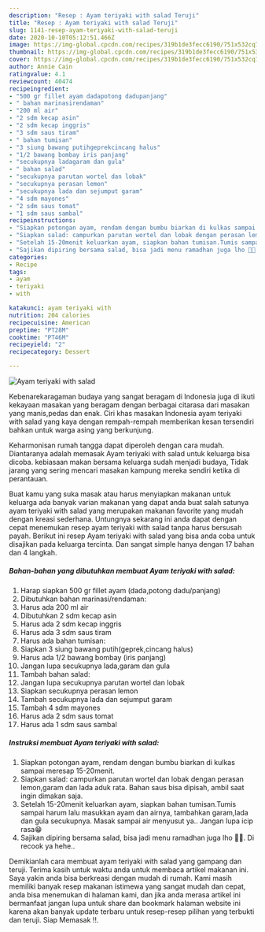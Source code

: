 ```yaml
---
description: "Resep : Ayam teriyaki with salad Teruji"
title: "Resep : Ayam teriyaki with salad Teruji"
slug: 1141-resep-ayam-teriyaki-with-salad-teruji
date: 2020-10-10T05:12:51.466Z
image: https://img-global.cpcdn.com/recipes/319b1de3fecc6190/751x532cq70/ayam-teriyaki-with-salad-foto-resep-utama.jpg
thumbnail: https://img-global.cpcdn.com/recipes/319b1de3fecc6190/751x532cq70/ayam-teriyaki-with-salad-foto-resep-utama.jpg
cover: https://img-global.cpcdn.com/recipes/319b1de3fecc6190/751x532cq70/ayam-teriyaki-with-salad-foto-resep-utama.jpg
author: Annie Cain
ratingvalue: 4.1
reviewcount: 40474
recipeingredient:
- "500 gr fillet ayam dadapotong dadupanjang"
- " bahan marinasirendaman"
- "200 ml air"
- "2 sdm kecap asin"
- "2 sdm kecap inggris"
- "3 sdm saus tiram"
- " bahan tumisan"
- "3 siung bawang putihgeprekcincang halus"
- "1/2 bawang bombay iris panjang"
- "secukupnya ladagaram dan gula"
- " bahan salad"
- "secukupnya parutan wortel dan lobak"
- "secukupnya perasan lemon"
- "secukupnya lada dan sejumput garam"
- "4 sdm mayones"
- "2 sdm saus tomat"
- "1 sdm saus sambal"
recipeinstructions:
- "Siapkan potongan ayam, rendam dengan bumbu biarkan di kulkas sampai meresap 15-20menit."
- "Siapkan salad: campurkan parutan wortel dan lobak dengan perasan lemon,garam dan lada aduk rata. Bahan saus bisa dipisah, ambil saat ingin dimakan saja."
- "Setelah 15-20menit keluarkan ayam, siapkan bahan tumisan.Tumis sampai harum lalu masukkan ayam dan airnya, tambahkan garam,lada dan gula secukupnya. Masak sampai air menyusut ya.. Jangan lupa icip rasa😁"
- "Sajikan dipiring bersama salad, bisa jadi menu ramadhan juga lho 🤗🤗. Di recook ya hehe.."
categories:
- Recipe
tags:
- ayam
- teriyaki
- with

katakunci: ayam teriyaki with 
nutrition: 204 calories
recipecuisine: American
preptime: "PT28M"
cooktime: "PT46M"
recipeyield: "2"
recipecategory: Dessert

---
```



![Ayam teriyaki with salad](https://img-global.cpcdn.com/recipes/319b1de3fecc6190/751x532cq70/ayam-teriyaki-with-salad-foto-resep-utama.jpg)

Kebenarekaragaman budaya yang sangat beragam di Indonesia juga di ikuti kekayaan masakan yang beragam dengan berbagai citarasa dari masakan yang manis,pedas dan enak. Ciri khas masakan Indonesia ayam teriyaki with salad yang kaya dengan rempah-rempah memberikan kesan tersendiri bahkan untuk warga asing yang berkunjung.


Keharmonisan rumah tangga dapat diperoleh dengan cara mudah. Diantaranya adalah memasak Ayam teriyaki with salad untuk keluarga bisa dicoba. kebiasaan makan bersama keluarga sudah menjadi budaya, Tidak jarang yang sering mencari masakan kampung mereka sendiri ketika di perantauan.



Buat kamu yang suka masak atau harus menyiapkan makanan untuk keluarga ada banyak varian makanan yang dapat anda buat salah satunya ayam teriyaki with salad yang merupakan makanan favorite yang mudah dengan kreasi sederhana. Untungnya sekarang ini anda dapat dengan cepat menemukan resep ayam teriyaki with salad tanpa harus bersusah payah.
Berikut ini resep Ayam teriyaki with salad yang bisa anda coba untuk disajikan pada keluarga tercinta. Dan sangat simple hanya dengan 17 bahan dan 4 langkah.


<!--inarticleads1-->

##### Bahan-bahan yang dibutuhkan membuat Ayam teriyaki with salad:

1. Harap siapkan 500 gr fillet ayam (dada,potong dadu/panjang)
1. Dibutuhkan  bahan marinasi/rendaman:
1. Harus ada 200 ml air
1. Dibutuhkan 2 sdm kecap asin
1. Harus ada 2 sdm kecap inggris
1. Harus ada 3 sdm saus tiram
1. Harus ada  bahan tumisan:
1. Siapkan 3 siung bawang putih(geprek,cincang halus)
1. Harus ada 1/2 bawang bombay (iris panjang)
1. Jangan lupa secukupnya lada,garam dan gula
1. Tambah  bahan salad:
1. Jangan lupa secukupnya parutan wortel dan lobak
1. Siapkan secukupnya perasan lemon
1. Tambah secukupnya lada dan sejumput garam
1. Tambah 4 sdm mayones
1. Harus ada 2 sdm saus tomat
1. Harus ada 1 sdm saus sambal




<!--inarticleads2-->

##### Instruksi membuat  Ayam teriyaki with salad:

1. Siapkan potongan ayam, rendam dengan bumbu biarkan di kulkas sampai meresap 15-20menit.
1. Siapkan salad: campurkan parutan wortel dan lobak dengan perasan lemon,garam dan lada aduk rata. Bahan saus bisa dipisah, ambil saat ingin dimakan saja.
1. Setelah 15-20menit keluarkan ayam, siapkan bahan tumisan.Tumis sampai harum lalu masukkan ayam dan airnya, tambahkan garam,lada dan gula secukupnya. Masak sampai air menyusut ya.. Jangan lupa icip rasa😁
1. Sajikan dipiring bersama salad, bisa jadi menu ramadhan juga lho 🤗🤗. Di recook ya hehe..




Demikianlah cara membuat ayam teriyaki with salad yang gampang dan teruji. Terima kasih untuk waktu anda untuk membaca artikel makanan ini. Saya yakin anda bisa berkreasi dengan mudah di rumah. Kami masih memiliki banyak resep makanan istimewa yang sangat mudah dan cepat, anda bisa menemukan di halaman kami, dan jika anda merasa artikel ini bermanfaat jangan lupa untuk share dan bookmark halaman website ini karena akan banyak update terbaru untuk resep-resep pilihan yang terbukti dan teruji. Siap Memasak !!. 
